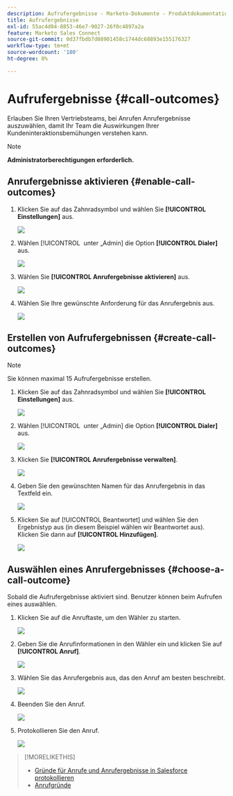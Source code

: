 ```yaml
---
description: Aufrufergebnisse - Marketo-Dokumente - Produktdokumentation
title: Aufrufergebnisse
exl-id: 55ac4d04-8853-46e7-9027-26f0c4897a2a
feature: Marketo Sales Connect
source-git-commit: 0d37fbdb7d08901458c1744dc68893e155176327
workflow-type: tm+mt
source-wordcount: '180'
ht-degree: 0%

---
```


# Aufrufergebnisse {#call-outcomes}

Erlauben Sie Ihren Vertriebsteams, bei Anrufen Anrufergebnisse auszuwählen, damit Ihr Team die Auswirkungen Ihrer Kundeninteraktionsbemühungen verstehen kann.

>[!NOTE]
>
>**Administratorberechtigungen erforderlich.**

## Anrufergebnisse aktivieren {#enable-call-outcomes}

1. Klicken Sie auf das Zahnradsymbol und wählen Sie **[!UICONTROL Einstellungen]** aus.

   ![](assets/call-outcomes-1.png)

1. Wählen [!UICONTROL &#x200B; unter „Admin] die Option **[!UICONTROL Dialer]** aus.

   ![](assets/call-outcomes-2.png)

1. Wählen Sie **[!UICONTROL Anrufergebnisse aktivieren]** aus.

   ![](assets/call-outcomes-3.png)

1. Wählen Sie Ihre gewünschte Anforderung für das Anrufergebnis aus.

   ![](assets/call-outcomes-4.png)

## Erstellen von Aufrufergebnissen {#create-call-outcomes}

>[!NOTE]
>
>Sie können maximal 15 Aufrufergebnisse erstellen.

1. Klicken Sie auf das Zahnradsymbol und wählen Sie **[!UICONTROL Einstellungen]** aus.

   ![](assets/call-outcomes-5.png)

1. Wählen [!UICONTROL &#x200B; unter „Admin] die Option **[!UICONTROL Dialer]** aus.

   ![](assets/call-outcomes-6.png)

1. Klicken Sie **[!UICONTROL Anrufergebnisse verwalten]**.

   ![](assets/call-outcomes-7.png)

1. Geben Sie den gewünschten Namen für das Anrufergebnis in das Textfeld ein.

   ![](assets/call-outcomes-8.png)

1. Klicken Sie auf [!UICONTROL Beantwortet] und wählen Sie den Ergebnistyp aus (in diesem Beispiel wählen wir Beantwortet aus). Klicken Sie dann auf **[!UICONTROL Hinzufügen]**.

   ![](assets/call-outcomes-9.png)

## Auswählen eines Anrufergebnisses {#choose-a-call-outcome}

Sobald die Aufrufergebnisse aktiviert sind. Benutzer können beim Aufrufen eines auswählen.

1. Klicken Sie auf die Anruftaste, um den Wähler zu starten.

   ![](assets/call-outcomes-10.png)

1. Geben Sie die Anrufinformationen in den Wähler ein und klicken Sie auf **[!UICONTROL Anruf]**.

   ![](assets/call-outcomes-11.png)

1. Wählen Sie das Anrufergebnis aus, das den Anruf am besten beschreibt.

   ![](assets/call-outcomes-12.png)

1. Beenden Sie den Anruf.

   ![](assets/call-outcomes-13.png)

1. Protokollieren Sie den Anruf.

   ![](assets/call-outcomes-14.png)

>[!MORELIKETHIS]
>
>* [Gründe für Anrufe und Anrufergebnisse in Salesforce protokollieren](/help/marketo/product-docs/marketo-sales-connect/phone/log-call-reasons-and-call-outcomes-to-salesforce.md)
>* [Anrufgründe](/help/marketo/product-docs/marketo-sales-connect/phone/call-reasons.md)
